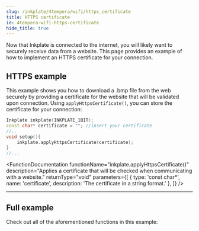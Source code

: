 ```yaml
---
slug: /inkplate/4tempera/wifi/https_certificate
title: HTTPS certificate
id: 4tempera-wifi-https-certificate
hide_title: true
---
```


<SectionTitle title="HTTPS Certificate" backgroundImage="/img/inkplate_2/hardware.png" />

Now that Inkplate is connected to the internet, you will likely want to securely receive data from a website. This page provides an example of how to implement an HTTPS certificate for your connection.

## HTTPS example
This example shows you how to download a .bmp file from the web securely by providing a certificate for the website that will be validated upon connection. Using `applyHttpsCertificate()`, you can store the certificate for your connection:

```cpp
Inkplate inkplate(INKPLATE_1BIT);
const char* certificate = ""; //insert your certificate
//..
void setup(){
    inkplate.applyHttpsCertificate(certificate);
}
//...
```

<FunctionDocumentation
  functionName="inkplate.applyHttpsCertificate()"
  description="Applies a certificate that will be checked when communicating with a website."
  returnType="void"
  parameters={[ 
    { type: 'const char*', name: 'certificate', description: 'The certificate in a string format.' },
  ]}
/>

---

## Full example
Check out all of the aforementioned functions in this example:

<QuickLink 
  title="Inkplate4TEMPERA_HTTPS_With_Certificate.ino" 
  description="This example will show you how you can download a .bmp file (picture) from the web securely by providing a certificate for the website that will be validated upon connection and display that image on the e-paper display."
  url="https://github.com/SolderedElectronics/Inkplate-Arduino-library/blob/master/examples/Inkplate4TEMPERA/Advanced/WEB_WiFi/Inkplate4TEMPERA_HTTPS_With_Certificate/Inkplate4TEMPERA_HTTPS_With_Certificate.ino" 
/>